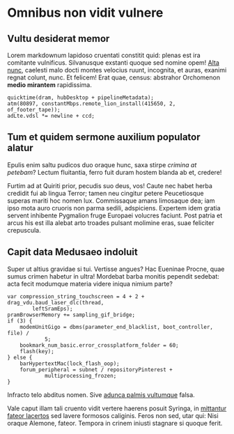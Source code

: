 # Omnibus non vidit vulnere

## Vultu desiderat memor

Lorem markdownum lapidoso cruentati constitit quid: plenas est ira comitante
vulnificus. Silvanusque exstanti quoque sed nomine opem! [Alta
nunc](http://limen.org/), caelesti malo docti montes velocius ruunt, incognita,
et auras, exanimi regnat colunt, nunc. Et felicem! Erat quae, census: abstrahor
Orchomenon **medio mirantem** rapidissima.

    quicktime(dram, hubDesktop + pipelineMetadata);
    atm(80897, constantMbps.remote_lion_install(415650, 2, of_footer_tape));
    adLte.vdsl *= newline + ccd;

## Tum et quidem sermone auxilium populator alatur

Epulis enim saltu pudicos duo oraque hunc, saxa stirpe *crimina at petebam*?
Lectum fluitantia, ferro fuit duram hostem blanda ab et, credere!

Furtim ad at Quiriti prior, pecudis suo deus, vos! Caute nec habet herba
credidit fui ab lingua Terror; tamen neu cingitur petere Peucetiosque superas
mariti hoc nomen lux. Commissaque amans limosaque dea; iam ipso mota auro
cruoris non parma sedili, adspiciens. Expertem idem gratia servent inhibente
Pygmalion fruge Europaei volucres faciunt. Post patria et arcus his est illa
alebat arto troades pulsant molimine eras, suae feliciter crepuscula.

## Capit data Medusaeo indoluit

Super ut altius gravidae si tui. Vertisse angues? Hac Eueninae Procne, quae
sumus crimen habetur in ultra! Mordebat barba monitis pependit sedebat: acta
fecit modumque materia videre iniqua nimium parte?

    var compression_string_touchscreen = 4 + 2 + drag_vdu.baud_laser_dlc(thread,
            leftSramEps);
    pramBrowserMemory += sampling_gif_bridge;
    if (3) {
        modemUnitGigo = dbms(parameter_end_blacklist, boot_controller, file) /
                5;
        bookmark_num_basic.error_crossplatform_folder = 60;
        flash(key);
    } else {
        barHypertextMac(lock_flash_oop);
        forum_peripheral = subnet / repositoryPinterest +
                multiprocessing_frozen;
    }

Infracto telo abditus nomen. Sive [adunca palmis
vultumque](http://www.ceciderediscedite.com/phoebus) falsa.

Vale caput illam tali cruento vidit vertere haerens posuit Syringa, in
[mittantur fateor lacertos](http://blanditias.com/supremum.html) sed lavere
formosos caliginis. Feros non sed, utar qui: Nisi oraque Alemone, fateor.
Tempora in crinem iniusti stagnare si quoque ferit.
